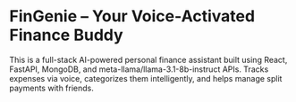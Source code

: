 # FinGenie – Your Voice-Activated Finance Buddy

This is a full-stack AI-powered personal finance assistant built using React, FastAPI, MongoDB, and meta-llama/llama-3.1-8b-instruct APIs. Tracks expenses via voice, categorizes them intelligently, and helps manage split payments with friends.
